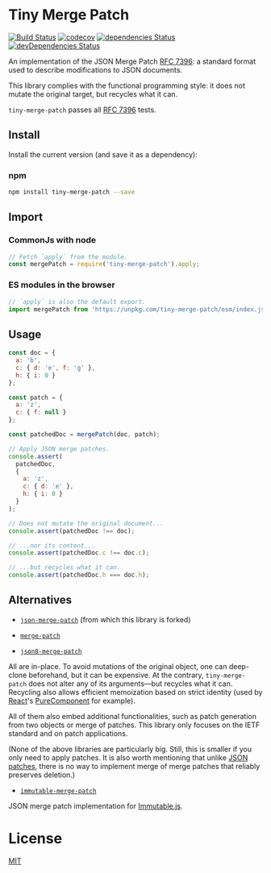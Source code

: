 Tiny Merge Patch
===============

[![Build Status](https://travis-ci.org/QuentinRoy/tiny-merge-patch.svg?branch=master)](https://travis-ci.org/QuentinRoy/tiny-merge-patch)
[![codecov](https://codecov.io/gh/QuentinRoy/tiny-merge-patch/branch/master/graph/badge.svg)](https://codecov.io/gh/QuentinRoy/tiny-merge-patch)
[![dependencies Status](https://david-dm.org/quentinroy/tiny-merge-patch/status.svg)](https://david-dm.org/quentinroy/tiny-merge-patch)
[![devDependencies Status](https://david-dm.org/quentinroy/tiny-merge-patch/dev-status.svg)](https://david-dm.org/quentinroy/tiny-merge-patch?type=dev)

An implementation of the JSON Merge Patch
[RFC 7396](http://tools.ietf.org/html/rfc7396): a standard format used to
describe modifications to JSON documents. 

This library complies with the functional programming style: it does not mutate
the original target, but recycles what it can.

`tiny-merge-patch` passes all [RFC 7396](http://tools.ietf.org/html/rfc7396) tests.

## Install

Install the current version (and save it as a dependency):

### npm

```sh
npm install tiny-merge-patch --save
```

## Import

### CommonJs with node

```js
// Fetch `apply` from the module.
const mergePatch = require('tiny-merge-patch').apply;
```

### ES modules in the browser

```js
// `apply` is also the default export.
import mergePatch from 'https://unpkg.com/tiny-merge-patch/esm/index.js'
```

## Usage

```js
const doc = {
  a: 'b',
  c: { d: 'e', f: 'g' },
  h: { i: 0 }
};

const patch = {
  a: 'z',
  c: { f: null }
};

const patchedDoc = mergePatch(doc, patch);

// Apply JSON merge patches.
console.assert(
  patchedDoc,
  {
    a: 'z',
    c: { d: 'e' },
    h: { i: 0 }
  }
);

// Does not mutate the original document...
console.assert(patchedDoc !== doc);

// ...nor its content...
console.assert(patchedDoc.c !== doc.c);

// ...but recycles what it can.
console.assert(patchedDoc.h === doc.h);
```

## Alternatives

- [`json-merge-patch`](https://github.com/pierreinglebert/json-merge-patch) (from which this library is forked)

- [`merge-patch`](https://github.com/krisnye/merge-patch)

- [`json8-merge-patch`](https://github.com/JSON8/merge-patch)

All are in-place.
To avoid mutations of the original object, one can deep-clone beforehand, but it can be expensive.
At the contrary, `tiny-merge-patch` does not alter any of its arguments—but
recycles what it can.
Recycling also allows efficient memoization based on strict identity
(used by [React](https://reactjs.org)'s [PureComponent](https://reactjs.org/docs/react-api.html#reactpurecomponent) for example).

All of them also embed additional functionalities, such as patch generation from two objects or merge of patches.
This library only focuses on the IETF standard and on patch applications.

(None of the above libraries are particularly big.
Still, this is smaller if you only need to apply patches.
It is also worth mentioning that unlike [JSON patches](https://tools.ietf.org/html/rfc6902), there is no way
to implement merge of merge patches that reliably preserves deletion.)

- [`immutable-merge-patch`](https://www.npmjs.com/package/immutable-merge-patch)

JSON merge patch implementation for [Immutable.js](https://facebook.github.io/immutable-js/).

# License

[MIT](./LICENSE)

